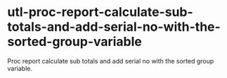 # utl-proc-report-calculate-sub-totals-and-add-serial-no-with-the-sorted-group-variable
Proc report calculate sub totals and add serial no with the sorted group variable.
